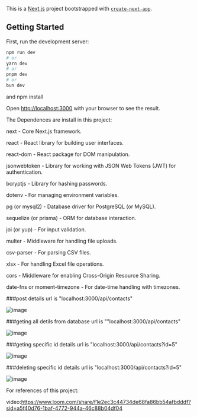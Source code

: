 This is a [Next.js](https://nextjs.org/) project bootstrapped with [`create-next-app`](https://github.com/vercel/next.js/tree/canary/packages/create-next-app).

## Getting Started

First, run the development server:

```bash
npm run dev
# or
yarn dev
# or
pnpm dev
# or
bun dev
```
and 
npm install

Open [http://localhost:3000](http://localhost:3000) with your browser to see the result.






The Dependences are install in this project:

next - Core Next.js framework.

react - React library for building user interfaces.

react-dom - React package for DOM manipulation.

jsonwebtoken - Library for working with JSON Web Tokens (JWT) for authentication.

bcryptjs - Library for hashing passwords.

dotenv - For managing environment variables.

pg (or mysql2) - Database driver for PostgreSQL (or MySQL).

sequelize (or prisma) - ORM for database interaction.

joi (or yup) - For input validation.

multer - Middleware for handling file uploads.

csv-parser - For parsing CSV files.

xlsx - For handling Excel file operations.

cors - Middleware for enabling Cross-Origin Resource Sharing.

date-fns or moment-timezone - For date-time handling with timezones.




###post details url is "localhost:3000/api/contacts"

![image](https://github.com/user-attachments/assets/3ccc9589-c735-4dd7-8b28-000173a0e624)


###geting all detils from database url is ""localhost:3000/api/contacts"

![image](https://github.com/user-attachments/assets/b2aff169-c22e-4165-b2d9-aa16db7bea9b)


###geting specific id details url is "localhost:3000/api/contacts?id=5"

![image](https://github.com/user-attachments/assets/75721096-74ea-4cbb-8db0-5a8102bee4de)


###deleting specific id details url is "localhost:3000/api/contacts?id=5"

![image](https://github.com/user-attachments/assets/56cfaaea-3215-4542-80d4-299e7576523b)

For references of this project:

video:https://www.loom.com/share/f1e2ec3c44734de68fa86bb54afbdddf?sid=a5f40d76-1baf-4772-944a-46c88b04df04


